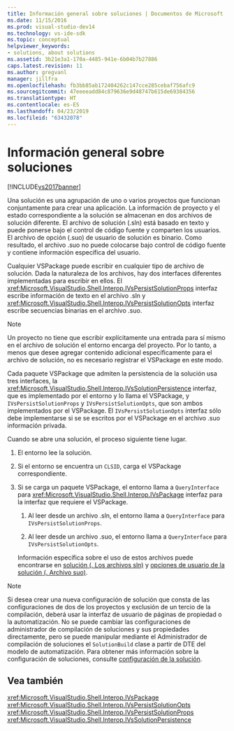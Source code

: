 ```yaml
---
title: Información general sobre soluciones | Documentos de Microsoft
ms.date: 11/15/2016
ms.prod: visual-studio-dev14
ms.technology: vs-ide-sdk
ms.topic: conceptual
helpviewer_keywords:
- solutions, about solutions
ms.assetid: 3b21e3a1-170a-4485-941e-6b04b7b27886
caps.latest.revision: 11
ms.author: gregvanl
manager: jillfra
ms.openlocfilehash: fb3bb85ab172404262c147cce285cebaf756afc9
ms.sourcegitcommit: 47eeeeadd84c879636e9d48747b615de69384356
ms.translationtype: HT
ms.contentlocale: es-ES
ms.lasthandoff: 04/23/2019
ms.locfileid: "63432078"
---
```

# <a name="solutions-overview"></a>Información general sobre soluciones
[!INCLUDE[vs2017banner](../../includes/vs2017banner.md)]

Una solución es una agrupación de uno o varios proyectos que funcionan conjuntamente para crear una aplicación. La información de proyecto y el estado correspondiente a la solución se almacenan en dos archivos de solución diferente. El archivo de solución (.sln) está basado en texto y puede ponerse bajo el control de código fuente y comparten los usuarios. El archivo de opción (.suo) de usuario de solución es binario. Como resultado, el archivo .suo no puede colocarse bajo control de código fuente y contiene información específica del usuario.  
  
 Cualquier VSPackage puede escribir en cualquier tipo de archivo de solución. Dada la naturaleza de los archivos, hay dos interfaces diferentes implementadas para escribir en ellos. El <xref:Microsoft.VisualStudio.Shell.Interop.IVsPersistSolutionProps> interfaz escribe información de texto en el archivo .sln y <xref:Microsoft.VisualStudio.Shell.Interop.IVsPersistSolutionOpts> interfaz escribe secuencias binarias en el archivo .suo.  
  
> [!NOTE]
> Un proyecto no tiene que escribir explícitamente una entrada para sí mismo en el archivo de solución el entorno encarga del proyecto. Por lo tanto, a menos que desee agregar contenido adicional específicamente para el archivo de solución, no es necesario registrar el VSPackage en este modo.  
  
 Cada paquete VSPackage que admiten la persistencia de la solución usa tres interfaces, la <xref:Microsoft.VisualStudio.Shell.Interop.IVsSolutionPersistence> interfaz, que es implementado por el entorno y lo llama el VSPackage, y `IVsPersistSolutionProps` y `IVsPersistSolutionOpts`, que son ambos implementados por el VSPackage. El `IVsPersistSolutionOpts` interfaz sólo debe implementarse si se se escritos por el VSPackage en el archivo .suo información privada.  
  
 Cuando se abre una solución, el proceso siguiente tiene lugar.  
  
1. El entorno lee la solución.  
  
2. Si el entorno se encuentra un `CLSID`, carga el VSPackage correspondiente.  
  
3. Si se carga un paquete VSPackage, el entorno llama a `QueryInterface` para <xref:Microsoft.VisualStudio.Shell.Interop.IVsPackage> interfaz para la interfaz que requiere el VSPackage.  
  
   1. Al leer desde un archivo .sln, el entorno llama a `QueryInterface` para `IVsPersistSolutionProps`.  
  
   2. Al leer desde un archivo .suo, el entorno llama a `QueryInterface` para `IVsPersistSolutionOpts`.  
  
   Información específica sobre el uso de estos archivos puede encontrarse en [solución (. Los archivos sln)](../../extensibility/internals/solution-dot-sln-file.md) y [opciones de usuario de la solución (. Archivo suo)](../../extensibility/internals/solution-user-options-dot-suo-file.md).  
  
> [!NOTE]
> Si desea crear una nueva configuración de solución que consta de las configuraciones de dos de los proyectos y exclusión de un tercio de la compilación, deberá usar la interfaz de usuario de páginas de propiedad o la automatización. No se puede cambiar las configuraciones de administrador de compilación de soluciones y sus propiedades directamente, pero se puede manipular mediante el Administrador de compilación de soluciones el `SolutionBuild` clase a partir de DTE del modelo de automatización. Para obtener más información sobre la configuración de soluciones, consulte [configuración de la solución](../../extensibility/internals/solution-configuration.md).  
  
## <a name="see-also"></a>Vea también  
 <xref:Microsoft.VisualStudio.Shell.Interop.IVsPackage>   
 <xref:Microsoft.VisualStudio.Shell.Interop.IVsPersistSolutionOpts>   
 <xref:Microsoft.VisualStudio.Shell.Interop.IVsPersistSolutionProps>   
 <xref:Microsoft.VisualStudio.Shell.Interop.IVsSolutionPersistence>
